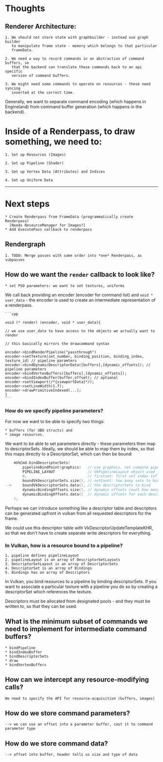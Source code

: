
# Thoughts

## Renderer Architecture: 

	1. We should not store state with graphbuilder - instead use graph builder
	   to manipulate frame state - memory which belongs to that particular
	   frameData.
  
	2. We need a way to record commands in an abstraction of command buffers, so
	   that the backend can translate these commands back to an api specific
	   version of command buffers.
  
	3. We might need some commands to operate on resources - these need syncing
	   inserted at the correct time.

Generally, we want to separate command encoding (which happens in Engineland)
from command buffer generation (which happens in the backend). 

# Inside of a Renderpass, to draw something, we need to:

	1. Set up Resources (Images)

	2. Set up Pipeline (Shader)

	3. Set up Vertex Data (Attributes) and Indices

	4. Set up Uniform Data

--------------------------------------------------------------------------------

# Next steps

	* Create Renderpass from FrameData (programmatically create Renderpass)
	  [Needs ResourceManager for Images?]
	* Add ExecutePass callback to renderpass

## Rendergraph

    1. TODO: Merge passes with same order into *one* Renderpass, as subpasses
	
## How do we want the `render` callback to look like?

    * set PSO parameters: we want to set textures, uniforms
    
We call back providing an encoder (encoder for command list) and `void *
user_data` - the encoder is used to create an intermediate representation of a
renderpass. 

	```cpp
	
	void (* render) (encoder, void * user_data){
	
	// we use user_data to have access to the objects we actually want to render

    // this basically mirrors the drawcommand syntax
    
	encoder->bindRenderPipeline("passthrough")
	encoder->setTexture(set_number, binding_position, binding_index, texture_id) // pipeline paramters
    encoder->bindDynamicDescriptorData([buffers],[dynamic_offsets]); // pipeline parameters
    encoder->bindVertexBuffers([buffers],[dynamic_offsets]);
    encoder->bindIndexBuffer(buffer,offset); // optional
    encoder->setViewport(/*{viewportData}*/);
    encoder->setLineWidth(1.f);
    encoder->drawPrimitiveIndexed(...);
	}
	```

### How do we specify pipeline parameters? 

For now we want to be able to specify two things: 

    * buffers (for UBO structs) and 
    * image resources.

We want to be able to set parameters directly - these parameters then map to
descriptorSets. Ideally, we should be able to map them by index, so that this
maps directly to a DescriptorSet, which can then be bound:

```cpp
    mVkCmd.bindDescriptorSets(
		pipelineBindPoint(graphics)	  // use graphics, not compute pipeline
		PIPELINE_LAYOUT               // VkPipelineLayout object used to program the bindings.
		0,                            // firstset: first set index (of the above) to bind to - mDescriptorSet[0] will be bound to pipeline layout [firstset]
		boundVkDescriptorSets.size(), // setCount: how many sets to bind
-->     boundVkDescriptorSets.data(), // the descriptorSets to bind
        dynamicBindingOffsets.size(), // dynamic offsets count how many dynamic offsets
		dynamicBindingOffsets.data()  // dynamic offsets for each descriptor
	);
```

Perhaps we can introduce something like a descriptor table and descriptors can
be generated upfront in vulkan from all requested descriptors for the frame.

We could use this descriptor table with VkDescriptorUpdateTemplateKHR, so that
we don't have to create separate write descriptors for everything.

### In Vulkan, how is a resource bound to a pipeline?

    1. pipeline defines pipelineLayout
    2. pipelineLayout is an array of DescriptorSetLayouts
    3. DescriptorSetLayout is an array of DescriptorSets
    4. DescriptorSet is an array of Bindings
    5. Bindings has an array of Descriptors

In Vulkan, you bind resources to a pipeline by binding descriptorSets. If you
want to associate a particular texture with a pipeline you do so by creating a
descriptorSet which references the texture. 

Descriptors must be allocated from designated pools - and they must be written
to, so that they can be used. 

## What is the minimum subset of commands we need to implement for intermediate command buffers?

	* bindPipeline
	* bindIndexBuffer
	* bindDescriptorSets
	* draw
	* bindVertexBuffers

## How can we intercept any resource-modifying calls?

    We need to specify the API for resource-acquisition (buffers, images)

## How do we store command parameters?
	--> we can use an offset into a parameter buffer, cast it to command
	parameter type
## How do we store command data?
	--> offset into buffer, header tells us size and type of data
